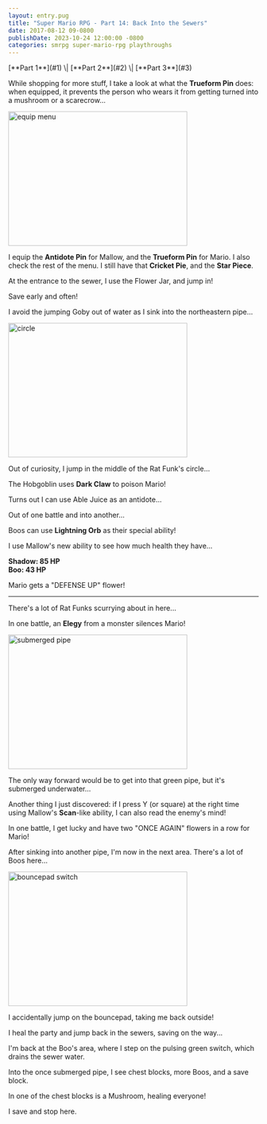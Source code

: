 ```yaml
---
layout: entry.pug
title: "Super Mario RPG - Part 14: Back Into the Sewers"
date: 2017-08-12 09-0800
publishDate: 2023-10-24 12:00:00 -0800
categories: smrpg super-mario-rpg playthroughs
---
```


<p class="entry-partination" markdown="1">[**Part 1**](#1) \| [**Part 2**](#2) \| [**Part 3**](#3)</p>

<a name="1"></a>

While shopping for more stuff, I take a look at what the **Trueform Pin** does: when equipped, it prevents the person who wears it from getting turned into a mushroom or a scarecrow...

<img src="http://i.imgur.com/BGeoYPK.png" alt="equip menu" width="360" height="270" id="liveblog" />

I equip the **Antidote Pin** for Mallow, and the **Trueform Pin** for Mario. I also check the rest of the menu. I still have that **Cricket Pie**, and the **Star Piece**.

At the entrance to the sewer, I use the Flower Jar, and jump in!

Save early and often!

I avoid the jumping Goby out of water as I sink into the northeastern pipe...

<img src="http://i.imgur.com/paM9ahM.png" alt="circle" width="360" height="270" id="liveblog" />

Out of curiosity, I jump in the middle of the Rat Funk's circle...

The Hobgoblin uses **Dark Claw** to poison Mario!

Turns out I can use Able Juice as an antidote...

Out of one battle and into another...

Boos can use **Lightning Orb** as their special ability!

I use Mallow's new ability to see how much health they have...

**Shadow: 85 HP<br/>
Boo: 43 HP**

Mario gets a "DEFENSE UP" flower!

<a name="2"></a>

---

There's a lot of Rat Funks scurrying about in here...

In one battle, an **Elegy** from a monster silences Mario!

<img src="http://i.imgur.com/2y6bfLW.png" alt="submerged pipe" width="360" height="270" id="liveblog" />

The only way forward would be to get into that green pipe, but it's submerged underwater...

Another thing I just discovered: if I press Y (or square) at the right time using Mallow's **Scan**-like ability, I can also read the enemy's mind!

In one battle, I get lucky and have two "ONCE AGAIN" flowers in a row for Mario!

After sinking into another pipe, I'm now in the next area. There's a lot of Boos here...

<img src="http://i.imgur.com/7JaMoWo.png" alt="bouncepad switch" width="360" height="270" id="liveblog" />

I accidentally jump on the bouncepad, taking me back outside!

I heal the party and jump back in the sewers, saving on the way...

I'm back at the Boo's area, where I step on the pulsing green switch, which drains the sewer water.

Into the once submerged pipe, I see chest blocks, more Boos, and a save block.

In one of the chest blocks is a Mushroom, healing everyone!

I save and stop here.